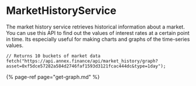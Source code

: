 # MarketHistoryService

The market history service retrieves historical information about a market. You can use this API to find out the values of interest rates at a certain point in time. Its especially useful for making charts and graphs of the time-series values.

```text
// Returns 10 buckets of market data
fetch("https://api.annex.finance/api/market_history/graph?asset=0xf5dce57282a584d2746faf1593d3121fcac444dc&type=1day");
```

{% page-ref page="get-graph.md" %}



